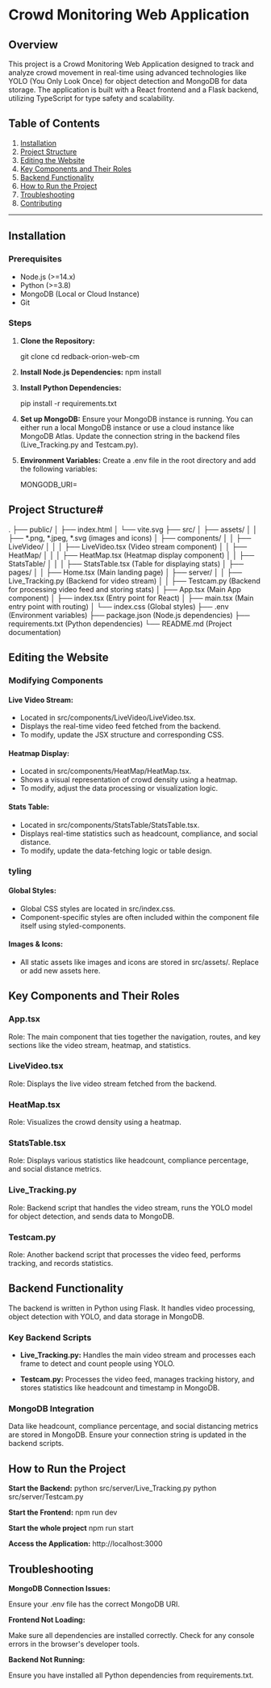# Crowd Monitoring Web Application

## Overview

This project is a Crowd Monitoring Web Application designed to track and analyze crowd movement in real-time using advanced technologies like YOLO (You Only Look Once) for object detection and MongoDB for data storage. The application is built with a React frontend and a Flask backend, utilizing TypeScript for type safety and scalability.

## Table of Contents

1. [Installation](#installation)
2. [Project Structure](#project-structure)
3. [Editing the Website](#editing-the-website)
4. [Key Components and Their Roles](#key-components-and-their-roles)
5. [Backend Functionality](#backend-functionality)
6. [How to Run the Project](#how-to-run-the-project)
7. [Troubleshooting](#troubleshooting)
8. [Contributing](#contributing)

---

## Installation

### Prerequisites

- Node.js (>=14.x)
- Python (>=3.8)
- MongoDB (Local or Cloud Instance)
- Git

### Steps

1. **Clone the Repository:**

   git clone <repository-url>
   cd redback-orion-web-cm

2. **Install Node.js Dependencies:**
    npm install

3. **Install Python Dependencies:**

    pip install -r requirements.txt

4. **Set up MongoDB:**
    Ensure your MongoDB instance is running. You can either run a local MongoDB instance or use a cloud instance like MongoDB Atlas. Update the connection string in the backend files (Live_Tracking.py and Testcam.py).

5. **Environment Variables:**
    Create a .env file in the root directory and add the following variables:

    MONGODB_URI=<your-mongodb-uri>

## Project Structure#
.
├── public/
│   ├── index.html
│   └── vite.svg
├── src/
│   ├── assets/
│   │   ├── *.png, *.jpeg, *.svg (images and icons)
│   ├── components/
│   │   ├── LiveVideo/
│   │   │   ├── LiveVideo.tsx (Video stream component)
│   │   ├── HeatMap/
│   │   │   ├── HeatMap.tsx (Heatmap display component)
│   │   ├── StatsTable/
│   │   │   ├── StatsTable.tsx (Table for displaying stats)
│   ├── pages/
│   │   ├── Home.tsx (Main landing page)
│   ├── server/
│   │   ├── Live_Tracking.py (Backend for video stream)
│   │   ├── Testcam.py (Backend for processing video feed and storing stats)
│   ├── App.tsx (Main App component)
│   ├── index.tsx (Entry point for React)
│   ├── main.tsx (Main entry point with routing)
│   └── index.css (Global styles)
├── .env (Environment variables)
├── package.json (Node.js dependencies)
├── requirements.txt (Python dependencies)
└── README.md (Project documentation)


## Editing the Website
### Modifying Components
#### Live Video Stream:

- Located in src/components/LiveVideo/LiveVideo.tsx.
- Displays the real-time video feed fetched from the backend.
- To modify, update the JSX structure and corresponding CSS.

#### Heatmap Display:

- Located in src/components/HeatMap/HeatMap.tsx.
- Shows a visual representation of crowd density using a heatmap.
- To modify, adjust the data processing or visualization logic.

#### Stats Table:

- Located in src/components/StatsTable/StatsTable.tsx.
- Displays real-time statistics such as headcount, compliance, and social distance.
- To modify, update the data-fetching logic or table design.

### tyling
#### Global Styles:

- Global CSS styles are located in src/index.css.
- Component-specific styles are often included within the component file itself using styled-components.

#### Images & Icons:

- All static assets like images and icons are stored in src/assets/. Replace or add new assets here.

## Key Components and Their Roles

### App.tsx
Role: The main component that ties together the navigation, routes, and key sections like the video stream, heatmap, and statistics.

### LiveVideo.tsx
Role: Displays the live video stream fetched from the backend.

### HeatMap.tsx
Role: Visualizes the crowd density using a heatmap.

### StatsTable.tsx
Role: Displays various statistics like headcount, compliance percentage, and social distance metrics.

### Live_Tracking.py
Role: Backend script that handles the video stream, runs the YOLO model for object detection, and sends data to MongoDB.

### Testcam.py
Role: Another backend script that processes the video feed, performs tracking, and records statistics.

## Backend Functionality
The backend is written in Python using Flask. It handles video processing, object detection with YOLO, and data storage in MongoDB.

### Key Backend Scripts
- **Live_Tracking.py:** Handles the main video stream and processes each frame to detect and count people using YOLO.

- **Testcam.py:** Processes the video feed, manages tracking history, and stores statistics like headcount and timestamp in MongoDB.

### MongoDB Integration
Data like headcount, compliance percentage, and social distancing metrics are stored in MongoDB. Ensure your connection string is updated in the backend scripts.

## How to Run the Project

**Start the Backend:**
python src/server/Live_Tracking.py
python src/server/Testcam.py

**Start the Frontend:**
npm run dev

**Start the whole project**
npm run start

**Access the Application:**
http://localhost:3000


## Troubleshooting

**MongoDB Connection Issues:**

Ensure your .env file has the correct MongoDB URI.

**Frontend Not Loading:**

Make sure all dependencies are installed correctly.
Check for any console errors in the browser's developer tools.

**Backend Not Running:**

Ensure you have installed all Python dependencies from requirements.txt.

